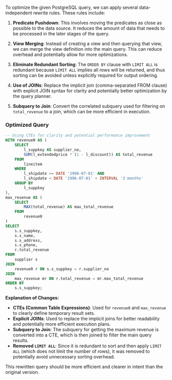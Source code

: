 To optimize the given PostgreSQL query, we can apply several data-independent rewrite rules. These rules include:

1. **Predicate Pushdown**: This involves moving the predicates as close as possible to the data source. It reduces the amount of data that needs to be processed in the later stages of the query.

2. **View Merging**: Instead of creating a view and then querying that view, we can merge the view definition into the main query. This can reduce overhead and potentially allow for more optimizations.

3. **Eliminate Redundant Sorting**: The `ORDER BY` clause with `LIMIT ALL` is redundant because `LIMIT ALL` implies all rows will be returned, and thus sorting can be avoided unless explicitly required for output ordering.

4. **Use of JOINs**: Replace the implicit join (comma-separated FROM clause) with explicit JOIN syntax for clarity and potentially better optimization by the query planner.

5. **Subquery to Join**: Convert the correlated subquery used for filtering on `total_revenue` to a join, which can be more efficient in execution.

### Optimized Query

```sql
-- Using CTEs for clarity and potential performance improvement
WITH revenue0 AS (
    SELECT 
        l_suppkey AS supplier_no, 
        SUM(l_extendedprice * (1 - l_discount)) AS total_revenue
    FROM 
        lineitem
    WHERE 
        l_shipdate >= DATE '1996-07-01' AND 
        l_shipdate < DATE '1996-07-01' + INTERVAL '3 months'
    GROUP BY 
        l_suppkey
),
max_revenue AS (
    SELECT 
        MAX(total_revenue) AS max_total_revenue
    FROM 
        revenue0
)
SELECT 
    s.s_suppkey, 
    s.s_name, 
    s.s_address, 
    s.s_phone, 
    r.total_revenue
FROM 
    supplier s
JOIN 
    revenue0 r ON s.s_suppkey = r.supplier_no
JOIN 
    max_revenue mr ON r.total_revenue = mr.max_total_revenue
ORDER BY 
    s.s_suppkey;
```

**Explanation of Changes:**

- **CTEs (Common Table Expressions)**: Used for `revenue0` and `max_revenue` to clearly define temporary result sets.
- **Explicit JOINs**: Used to replace the implicit joins for better readability and potentially more efficient execution plans.
- **Subquery to Join**: The subquery for getting the maximum revenue is converted into a CTE, which is then joined to filter the main query results.
- **Removed `LIMIT ALL`**: Since it is redundant to sort and then apply `LIMIT ALL` (which does not limit the number of rows), it was removed to potentially avoid unnecessary sorting overhead.

This rewritten query should be more efficient and clearer in intent than the original version.